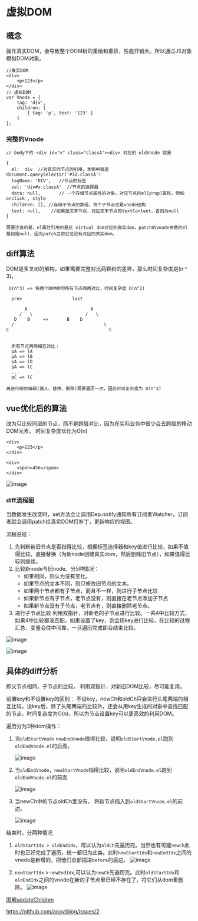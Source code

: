 # 虚拟DOM
## 概念
操作真实DOM，会导致整个DOM树的重绘和重排，性能开销大。所以通过JS对象模拟DOM对象。


```
//真实DOM
<div>
    <p>123</p>
</div>
// 虚拟DOM
var Vnode = {
    tag: 'div',
    children: [
        { tag: 'p', text: '123' }
    ]
};
```

### 完整的Vnode
```
// body下的 <div id="v" class="classA"><div> 对应的 oldVnode 就是

{
  el:  div  //对真实的节点的引用，本例中就是document.querySelector('#id.classA')
  tagName: 'DIV',   //节点的标签
  sel: 'div#v.classA'  //节点的选择器
  data: null,       // 一个存储节点属性的对象，对应节点的el[prop]属性，例如onclick , style
  children: [], //存储子节点的数组，每个子节点也是vnode结构
  text: null,    //如果是文本节点，对应文本节点的textContent，否则为null
}

需要注意的是，el属性引用的是此 virtual dom对应的真实dom，patch的vnode参数的el最初是null，因为patch之前它还没有对应的真实dom。
```

## diff算法
DOM是多叉树的解构，如果需要完整对比两颗树的差异，那么时间复杂度是(n ^ 3)，
```
 O(n^3) => 将两个DOM树的所有节点两两对比，时间复杂度 O(n^2)

  prev                   last   

       A                        A
     /   \                    /   \
   D    B     =>       B    D
  /                                  \
C                                      C


  所有节点两两相互对比：
  pA => lA
  pA => lB
  pA => lD
  pA => lC
  ...
  pC => lC

再进行树的编辑(插入、替换、删除)需要遍历一次，因此时间复杂度为 O(n^3)
```


## vue优化后的算法
改为只比较同层的节点，而不是跨层对比，因为在实际业务中很少会去跨层的移动DOM元素。
时间复杂度优化为O(n)
```
<div>
    <p>123</p>
</div>

<div>
    <span>456</span>
</div>
```
![image](https://user-gold-cdn.xitu.io/2018/5/19/163776ba7bda2d47?imageView2/0/w/1280/h/960/format/webp/ignore-error/1)

### diff流程图
当数据发生改变时，set方法会让调用Dep.notify通知所有订阅者Watcher，订阅者就会调用patch给真实DOM打补丁，更新响应的视图。

流程总结：
1. 先判断新旧节点是否指得比较，根据标签选择器和key值进行比较，如果不值得比较，直接替换（为新node创建真实dom，然后删除旧节点），如果值得比较则继续。
2. 比较新node与旧node。分5种情况：
    - 如果相同，则认为没有变化。
    - 如果节点的文本不同，则只修改旧节点的文本。
    - 如果两个节点都有子节点，而且不一样，则进行子节点比较
    - 如果新节点有子节点，老节点没有，则直接在老节点添加子节点
    - 如果新节点没有子节点，老节点有，则直接删除老节点。
3. 进行子节点比较
    利用双指针，对新老的子节点进行比较。一共4中比较方式，如果4中比较都没匹配，如果设置了key，则会用key进行比较，在比较的过程汇总，变量会往中间靠，一旦遍历完成即会结束比较。
    
![image](https://github.com/aooy/blog/blob/master/images/issues-2/diff2.png?raw=true)



![image](https://user-gold-cdn.xitu.io/2018/5/19/163777930be304eb?imageView2/0/w/1280/h/960/format/webp/ignore-error/1)



## 具体的diff分析
即父节点相同，子节点的比较，
利用双指针，对新旧DOM比较，尽可能复用。

设置key和不设置key的区别：
不设key，newCh和oldCh只会进行头尾两端的相互比较，设key后，除了头尾两端的比较外，还会从用key生成的对象中查找匹配的节点，时间复杂度为O(n)，所以为节点设置key可以更高效的利用DOM。

遍历分为3种dom操作：
1. 当`oldStartVnode` `newEndVnode`值得比较，说明`oldStartVnode.el`跑到`oldEndVnode.el`的后面。

    ![image](https://github.com/aooy/blog/blob/master/images/issues-2/diff3.png?raw=true)

2. 当`oldEndVnode`，`newStartVnode`指得比较，说明`oldEndVnode.el`跑到`oldEndVnode.el`的前面

    ![image](https://github.com/aooy/blog/blob/master/images/issues-2/diff4.png?raw=true)

3. 当newCh中的节点oldCh里没有， 将新节点插入到`oldStartVnode.el`的前边。
    
    ![image](https://github.com/aooy/blog/blob/master/images/issues-2/diff5.png?raw=true)

结束时，分两种情况
1. `oldStartIdx > oldEndIdx`，可以认为`oldCh`先遍历完。当然也有可能`newCh`此时也正好完成了遍历，统一都归为此类。此时`newStartIdx`和`newEndIdx`之间的vnode是新增的，把他们全部插进`before`的后边。
    ![image](https://github.com/aooy/blog/blob/master/images/issues-2/diff6.png?raw=true)

2. `newStartIdx` > `newEndIdx`,可以认为`newCh`先遍历完。此时`oldStartIdx`和`oldEndIdx`之间的vnode在新的子节点里已经不存在了，将它们从dom里删除。
    ![image](https://github.com/aooy/blog/blob/master/images/issues-2/diff7.png?raw=true)



[图解updateChildren](https://juejin.im/post/5affd01551882542c83301da#heading-9)

https://github.com/aooy/blog/issues/2
